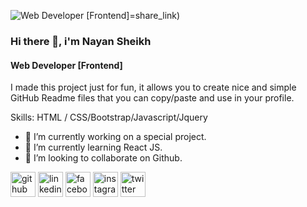 ![Web Developer [Frontend]]([https://github.com/nayansheikh111/nayansheikh111/blob/main/banar.jpg])=share_link)

### Hi there 👋, i'm **Nayan Sheikh**
#### Web Developer [Frontend]


I made this project just for fun, it allows you to create nice and simple GitHub Readme files that you can copy/paste and use in your profile.

Skills: HTML / CSS/Bootstrap/Javascript/Jquery

- 🔭 I’m currently working on a special project. 
- 🌱 I’m currently learning React JS. 
- 👯 I’m looking to collaborate on Github. 


[<img src='https://cdn.jsdelivr.net/npm/simple-icons@3.0.1/icons/github.svg' alt='github' height='40'>](https://github.com/https://github.com/nayansheikh111)  [<img src='https://cdn.jsdelivr.net/npm/simple-icons@3.0.1/icons/linkedin.svg' alt='linkedin' height='40'>](https://www.linkedin.com/in/https://www.linkedin.com/in/nayansheikh//)  [<img src='https://cdn.jsdelivr.net/npm/simple-icons@3.0.1/icons/facebook.svg' alt='facebook' height='40'>](https://www.facebook.com/https://www.facebook.com/nayansheikhbd)  [<img src='https://cdn.jsdelivr.net/npm/simple-icons@3.0.1/icons/instagram.svg' alt='instagram' height='40'>](https://www.instagram.com/https://www.instagram.com/nayansheikhbd//)  [<img src='https://cdn.jsdelivr.net/npm/simple-icons@3.0.1/icons/twitter.svg' alt='twitter' height='40'>](https://twitter.com/https://twitter.com/nayansheikhbd)  

